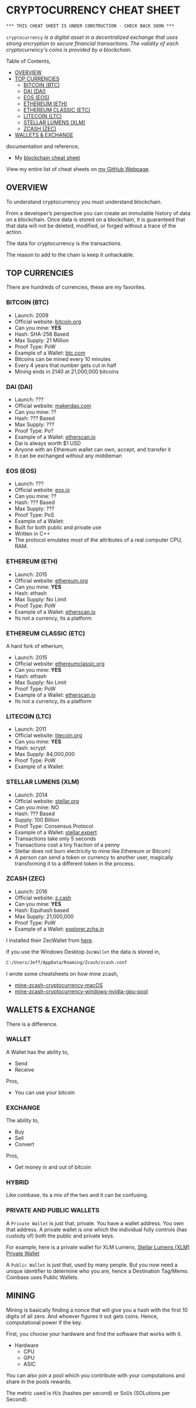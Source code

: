 # CRYPTOCURRENCY CHEAT SHEET

```txt
*** THIS CHEAT SHEET IS UNDER CONSTRUCTION - CHECK BACK SOON ***
```

`cryptocurrency` _is a digital asset in a decentralized
exchange that uses strong encryption to secure financial transactions.
The validity of each cryptocurrency's coins is provided by a blockchain._

Table of Contents,

* [OVERVIEW](https://github.com/JeffDeCola/my-cheat-sheets/tree/master/software/development/software-architectures/blockchain/cryptocurrency-cheat-sheet#overview)
* [TOP CURRENCIES](https://github.com/JeffDeCola/my-cheat-sheets/tree/master/software/development/software-architectures/blockchain/cryptocurrency-cheat-sheet#top-currencies)
  * [BITCOIN (BTC)](https://github.com/JeffDeCola/my-cheat-sheets/tree/master/software/development/software-architectures/blockchain/cryptocurrency-cheat-sheet#bitcoin-btc)
  * [DAI (DAI)](https://github.com/JeffDeCola/my-cheat-sheets/tree/master/software/development/software-architectures/blockchain/cryptocurrency-cheat-sheet#dai-dai)
  * [EOS (EOS)](https://github.com/JeffDeCola/my-cheat-sheets/tree/master/software/development/software-architectures/blockchain/cryptocurrency-cheat-sheet#eos-eos)
  * [ETHEREUM (ETH)](https://github.com/JeffDeCola/my-cheat-sheets/tree/master/software/development/software-architectures/blockchain/cryptocurrency-cheat-sheet#ethereum-eth)
  * [ETHEREUM CLASSIC (ETC)](https://github.com/JeffDeCola/my-cheat-sheets/tree/master/software/development/software-architectures/blockchain/cryptocurrency-cheat-sheet#ethereum-classic-etc)
  * [LITECOIN (LTC)](https://github.com/JeffDeCola/my-cheat-sheets/tree/master/software/development/software-architectures/blockchain/cryptocurrency-cheat-sheet#litecoin-ltc)
  * [STELLAR LUMENS (XLM)](https://github.com/JeffDeCola/my-cheat-sheets/tree/master/software/development/software-architectures/blockchain/cryptocurrency-cheat-sheet#stellar-lumens-xlm)
  * [ZCASH (ZEC)](https://github.com/JeffDeCola/my-cheat-sheets/tree/master/software/development/software-architectures/blockchain/cryptocurrency-cheat-sheet#zcash-zec)
* [WALLETS & EXCHANGE](https://github.com/JeffDeCola/my-cheat-sheets/tree/master/software/development/software-architectures/blockchain/cryptocurrency-cheat-sheet#wallets--exchange)

documentation and reference,

* My
  [blockchain cheat sheet](https://github.com/JeffDeCola/my-cheat-sheets/tree/master/software/development/software-architectures/blockchain/blockchain-cheat-sheet)

View my entire list of cheat sheets on
[my GitHub Webpage](https://jeffdecola.github.io/my-cheat-sheets/).

## OVERVIEW

To understand cryptocurrency you must understand blockchain.

From a developer’s perspective you can create an immutable history of data on a
blockchain. Once data is stored on a blockchain, it
is guaranteed that that data will not be deleted, modified,
or forged without a trace of the action.

The data for cryptocurrency is the transactions.

The reason to add to the chain is keep it unhackable.

## TOP CURRENCIES

There are hundreds of currencies, these are my favorites.

### BITCOIN (BTC)

* Launch: 2009
* Official website:
  [bitcoin.org](https://bitcoin.org/en/)
* Can you mine: **YES**
* Hash: SHA-256 Based
* Max Supply: 21 Million
* Proof Type: PoW
* Example of a Wallet:
  [btc.com](https://btc.com/bc1q7ukm7lezz8qc5mjx9qjnpa7jq059qveqzvt38p)
* Bitcoins can be mined every 10 minutes
* Every 4 years that number gets cut in half
* Mining ends in 2140 at 21,000,000 bitcoins

### DAI (DAI)

* Launch: ???
* Official website:
  [makerdao.com](https://makerdao.com/en/dai)
* Can you mine: ??
* Hash: ??? Based
* Max Supply: ???
* Proof Type: Po?
* Example of a Wallet:
  [etherscan.io](https://etherscan.io/address/0x1e195263ad67ca3daf5772dd824f7d0ae16b9735)
* Dai is always worth $1 USD
* Anyone with an Ethereum wallet can own, accept, and transfer it
* It can be exchanged without any middleman

### EOS (EOS)

* Launch: ???
* Official website:
  [eos.io](https://eos.io/)
* Can you mine: ??
* Hash: ??? Based
* Max Supply: ???
* Proof Type: PoS
* Example of a Wallet:
  []()
* Built for both public and private use
* Written in C++
* The protocol emulates most of the attributes of a real computer
  CPU, RAM.

### ETHEREUM (ETH)

* Launch: 2015
* Official website:
  [ethereum.org](https://www.ethereum.org/)
* Can you mine: **YES**
* Hash: ethash
* Max Supply: No Limit
* Proof Type: PoW
* Example of a Wallet:
  [etherscan.io](https://etherscan.io/address/0x1e195263ad67ca3daf5772dd824f7d0ae16b9735)
* Its not a currency, its a platform

### ETHEREUM CLASSIC (ETC)

A hard fork of etherium,

* Launch: 2015
* Official website:
  [ethereumclassic.org](https://ethereumclassic.org/)
* Can you mine: **YES**
* Hash: ethash
* Max Supply: No Limit
* Proof Type: PoW
* Example of a Wallet:
  [etherscan.io](https://etherscan.io/address/0x1e195263ad67ca3daf5772dd824f7d0ae16b9735)
* Its not a currency, its a platform

### LITECOIN (LTC)

* Launch: 2011
* Official website:
  [litecoin.org](https://litecoin.org/)
* Can you mine: **YES**
* Hash: scrypt
* Max Supply: 84,000,000
* Proof Type: PoW
* Example of a Wallet:
  []()

### STELLAR LUMENS (XLM)

* Launch: 2014
* Official website:
  [stellar.org](https://www.stellar.org/)
* Can you mine: NO
* Hash: ??? Based
* Supply: 100 Billion
* Proof Type: Consensus Protocol
* Example of a Wallet:
  [stellar.expert](https://stellar.expert/explorer/public/account/GBWTLKXCMOW3OGCVUQBBMK2DK5ZVGWJBRZWTHYVDBM67CHET7YIUJ7IE)
* Transactions take only 5 seconds
* Transactions cost a tiny fraction of a penny
* Stellar does not burn electricity to mine like Ethereum or Bitcoin)
* A person can send a token or currency to another user, magically
  transforming it to a different token in the process.

### ZCASH (ZEC)

* Launch: 2016
* Official website:
  [z.cash](https://z.cash/)
* Can you mine: **YES**
* Hash: Equihash based
* Max Supply: 21,000,000
* Proof Type: PoW
* Example of a Wallet:
  [explorer.zcha.in](https://explorer.zcha.in/accounts/t1dsSDxhm8WN5XistRCkezFXsdTqsFAx7gE)

I installed their ZecWallet from
[here](https://z.cash/download/).

If you use the Windows Desktop `ZecWallet` the data is stored in,

```txt
C:/Users/Jeff/AppData/Roaming/Zcash/zcash.conf
```

I wrote some cheatsheets on how mine zcash,

* [mine-zcash-cryptocurrency-macOS](https://github.com/JeffDeCola/my-cheat-sheets/tree/master/software/development/software-architectures/blockchain/mine-zcash-cryptocurrency-macos)
* [mine-zcash-cryptocurrency-windows-nvidia-gpu-pool](https://github.com/JeffDeCola/my-cheat-sheets/tree/master/software/development/software-architectures/blockchain/mine-zcash-cryptocurrency-windows-nvidia-gpu-pool)

## WALLETS & EXCHANGE

There is a difference.

### WALLET

A Wallet has the ability to,

* Send
* Receive

Pros,

* You can use your bitcoin

### EXCHANGE

The ability to,

* Buy
* Sell
* Convert

Pros,

* Get money in and out of bitcoin

### HYBRID

Like coinbase, its a mix of the two and it can be confusing.

### PRIVATE AND PUBLIC WALLETS

A `Private Wallet` is just that, private.
You have a wallet address.  You own that address.
A private wallet is one which the individual fully controls
(has custody of) both the public and private keys.

For example, here is a private wallet for XLM Lumens,
[Stellar Lumens (XLM) Private Wallet](https://stellar.expert/explorer/public/account/GBKIQHJT7QP6JVLQZRHR7XQMKBFCN5ZCB5BZMEAGVTTZIJTBBZANMTK5)

A `Public Wallet` is just that, used by many people.
But you now need a unique identifier to determine who you are,
hence a Destination Tag/Memo. Coinbase uses Public Wallets.

## MINING

Mining is basically finding a nonce that will give
you a hash with the first 10 digits of all zero.
And whoever figures it out gets coins.
Hence, computational power if the key.

First, you choose your hardware and find the software that works with it.

* Hardware
  * CPU
  * GPU
  * ASIC

You can also join a pool which you contribute with your
computations and share in the pools rewards.

The metric used is H/s (hashes per second)
or Sol/s (SOLutions per Second).
